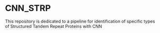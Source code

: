 # CNN_STRP
This repository is dedicated to a pipeline for identification of specific types of Structured Tandem Repeat Proteins with CNN
